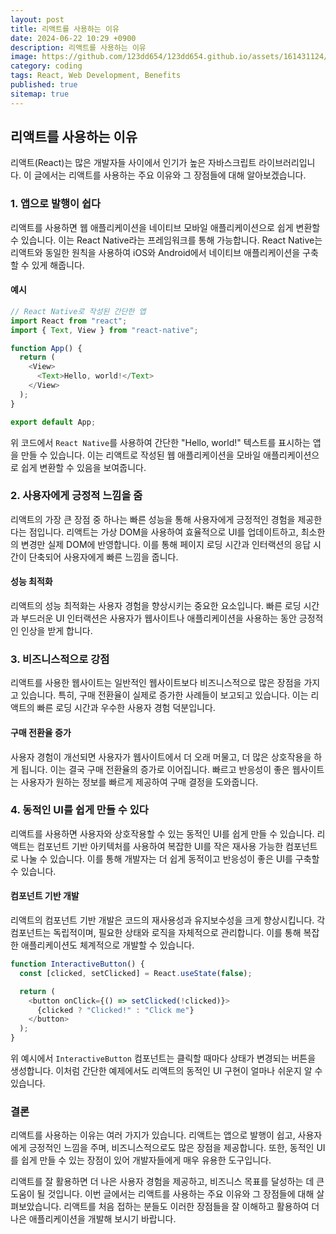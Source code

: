 ```yaml
---
layout: post
title: 리액트를 사용하는 이유
date: 2024-06-22 10:29 +0900
description: 리액트를 사용하는 이유
image: https://github.com/123dd654/123dd654.github.io/assets/161431124/be6ff23b-f5fd-4450-8a96-bc7d203324b4
category: coding
tags: React, Web Development, Benefits
published: true
sitemap: true
---
```


## 리액트를 사용하는 이유

리액트(React)는 많은 개발자들 사이에서 인기가 높은 자바스크립트 라이브러리입니다. 이 글에서는 리액트를 사용하는 주요 이유와 그 장점들에 대해 알아보겠습니다.

### 1. 앱으로 발행이 쉽다

리액트를 사용하면 웹 애플리케이션을 네이티브 모바일 애플리케이션으로 쉽게 변환할 수 있습니다. 이는 React Native라는 프레임워크를 통해 가능합니다. React Native는 리액트와 동일한 원칙을 사용하여 iOS와 Android에서 네이티브 애플리케이션을 구축할 수 있게 해줍니다.

#### 예시

```javascript
// React Native로 작성된 간단한 앱
import React from "react";
import { Text, View } from "react-native";

function App() {
  return (
    <View>
      <Text>Hello, world!</Text>
    </View>
  );
}

export default App;
```

위 코드에서 `React Native`를 사용하여 간단한 "Hello, world!" 텍스트를 표시하는 앱을 만들 수 있습니다. 이는 리액트로 작성된 웹 애플리케이션을 모바일 애플리케이션으로 쉽게 변환할 수 있음을 보여줍니다.

### 2. 사용자에게 긍정적 느낌을 줌

리액트의 가장 큰 장점 중 하나는 빠른 성능을 통해 사용자에게 긍정적인 경험을 제공한다는 점입니다. 리액트는 가상 DOM을 사용하여 효율적으로 UI를 업데이트하고, 최소한의 변경만 실제 DOM에 반영합니다. 이를 통해 페이지 로딩 시간과 인터랙션의 응답 시간이 단축되어 사용자에게 빠른 느낌을 줍니다.

#### 성능 최적화

리액트의 성능 최적화는 사용자 경험을 향상시키는 중요한 요소입니다. 빠른 로딩 시간과 부드러운 UI 인터랙션은 사용자가 웹사이트나 애플리케이션을 사용하는 동안 긍정적인 인상을 받게 합니다.

### 3. 비즈니스적으로 강점

리액트를 사용한 웹사이트는 일반적인 웹사이트보다 비즈니스적으로 많은 장점을 가지고 있습니다. 특히, 구매 전환율이 실제로 증가한 사례들이 보고되고 있습니다. 이는 리액트의 빠른 로딩 시간과 우수한 사용자 경험 덕분입니다.

#### 구매 전환율 증가

사용자 경험이 개선되면 사용자가 웹사이트에서 더 오래 머물고, 더 많은 상호작용을 하게 됩니다. 이는 결국 구매 전환율의 증가로 이어집니다. 빠르고 반응성이 좋은 웹사이트는 사용자가 원하는 정보를 빠르게 제공하여 구매 결정을 도와줍니다.

### 4. 동적인 UI를 쉽게 만들 수 있다

리액트를 사용하면 사용자와 상호작용할 수 있는 동적인 UI를 쉽게 만들 수 있습니다. 리액트는 컴포넌트 기반 아키텍처를 사용하여 복잡한 UI를 작은 재사용 가능한 컴포넌트로 나눌 수 있습니다. 이를 통해 개발자는 더 쉽게 동적이고 반응성이 좋은 UI를 구축할 수 있습니다.

#### 컴포넌트 기반 개발

리액트의 컴포넌트 기반 개발은 코드의 재사용성과 유지보수성을 크게 향상시킵니다. 각 컴포넌트는 독립적이며, 필요한 상태와 로직을 자체적으로 관리합니다. 이를 통해 복잡한 애플리케이션도 체계적으로 개발할 수 있습니다.

```javascript
function InteractiveButton() {
  const [clicked, setClicked] = React.useState(false);

  return (
    <button onClick={() => setClicked(!clicked)}>
      {clicked ? "Clicked!" : "Click me"}
    </button>
  );
}
```

위 예시에서 `InteractiveButton` 컴포넌트는 클릭할 때마다 상태가 변경되는 버튼을 생성합니다. 이처럼 간단한 예제에서도 리액트의 동적인 UI 구현이 얼마나 쉬운지 알 수 있습니다.

### 결론

리액트를 사용하는 이유는 여러 가지가 있습니다. 리액트는 앱으로 발행이 쉽고, 사용자에게 긍정적인 느낌을 주며, 비즈니스적으로도 많은 장점을 제공합니다. 또한, 동적인 UI를 쉽게 만들 수 있는 장점이 있어 개발자들에게 매우 유용한 도구입니다.

리액트를 잘 활용하면 더 나은 사용자 경험을 제공하고, 비즈니스 목표를 달성하는 데 큰 도움이 될 것입니다. 이번 글에서는 리액트를 사용하는 주요 이유와 그 장점들에 대해 살펴보았습니다. 리액트를 처음 접하는 분들도 이러한 장점들을 잘 이해하고 활용하여 더 나은 애플리케이션을 개발해 보시기 바랍니다.
